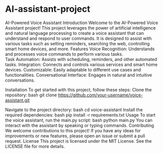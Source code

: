 # AI-assistant-project
 AI-Powered Voice Assistant Introduction Welcome to the AI-Powered Voice Assistant project!
 This project leverages the power of artificial intelligence and natural language processing to create a voice assistant that can understand and respond to user commands. It is designed to assist with various tasks such as setting reminders, searching the web, controlling smart home devices, and more.  Features Voice Recognition: Understands and processes voice commands to perform various tasks.  
 Task Automation: Assists with scheduling, reminders, and other automated tasks.  Integration: Connects and controls various services and smart home devices.  Customizable: Easily adaptable to different use cases and functionalities.  Conversational Interface: Engages in natural and intuitive conversations.  
 
 Installation To get started with this project, follow these steps: 
 Clone the repository: 
 bash git clone https://github.com/your-username/voice-assistant.git 
 
 Navigate to the project directory:
 bash cd voice-assistant Install the required dependencies:  bash pip install -r requirements.txt Usage To start the voice assistant, run the main.py script:  bash python main.py You can interact with the assistant by speaking or typing commands.  Contributing We welcome contributions to this project! If you have any ideas for improvements or new features, please open an issue or submit a pull request.  License This project is licensed under the MIT License. See the LICENSE file for more details.
